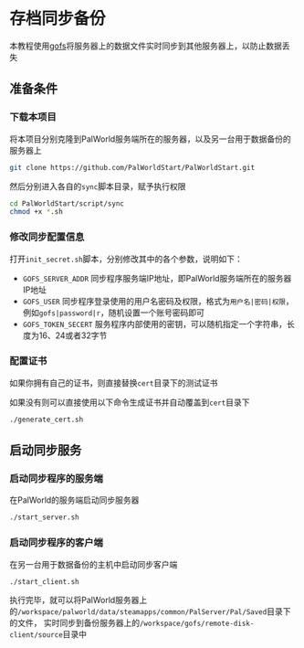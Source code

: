 # 存档同步备份

本教程使用[gofs](https://github.com/no-src/gofs)将服务器上的数据文件实时同步到其他服务器上，以防止数据丢失

## 准备条件

### 下载本项目

将本项目分别克隆到PalWorld服务端所在的服务器，以及另一台用于数据备份的服务器上

```bash
git clone https://github.com/PalWorldStart/PalWorldStart.git
```

然后分别进入各自的`sync`脚本目录，赋予执行权限

```bash
cd PalWorldStart/script/sync
chmod +x *.sh
```

### 修改同步配置信息

打开`init_secret.sh`脚本，分别修改其中的各个参数，说明如下：

- `GOFS_SERVER_ADDR` 同步程序服务端IP地址，即PalWorld服务端所在的服务器IP地址
- `GOFS_USER` 同步程序登录使用的用户名密码及权限，格式为`用户名|密码|权限`，例如`gofs|password|r`，随机设置一个账号密码即可
- `GOFS_TOKEN_SECERT` 服务程序内部使用的密钥，可以随机指定一个字符串，长度为16、24或者32字节

### 配置证书

如果你拥有自己的证书，则直接替换`cert`目录下的测试证书

如果没有则可以直接使用以下命令生成证书并自动覆盖到`cert`目录下

```bash
./generate_cert.sh
```

## 启动同步服务

### 启动同步程序的服务端

在PalWorld的服务端启动同步服务器

```bash
./start_server.sh
```

### 启动同步程序的客户端

在另一台用于数据备份的主机中启动同步客户端

```bash
./start_client.sh
```

执行完毕，就可以将PalWorld服务器上的`/workspace/palworld/data/steamapps/common/PalServer/Pal/Saved`目录下的文件，
实时同步到备份服务器上的`/workspace/gofs/remote-disk-client/source`目录中